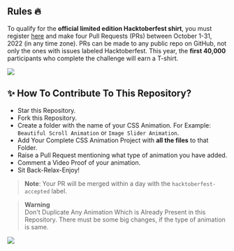 ## Rules :fire:
To qualify for the __official limited edition Hacktoberfest shirt__, you must register [here](https://hacktoberfest.digitalocean.com/) and make four Pull Requests (PRs) between October 1-31, 2022 (in any time zone). PRs can be made to any public repo on GitHub, not only the ones with issues labeled Hacktoberfest. This year, the __first 40,000__ participants who complete the challenge will earn a T-shirt.

![](https://i.imgur.com/waxVImv.png)


## ✨ How To Contribute To This Repository?

* Star this Repository.
* Fork this Repository.
* Create a folder with the name of your CSS Animation. For Example: `Beautiful Scroll Animation` or `Image Slider Animation`.
* Add Your Complete CSS Animation Project with <b>all the files</b> to that Folder.
* Raise a Pull Request mentioning what type of animation you have added.
* Comment a Video Proof of your animation.
* Sit Back-Relax-Enjoy! &nbsp;
> **Note**:
>Your PR will be merged within a day with the `hacktoberfest-accepted` label.

> **Warning** <br>
> Don't Duplicate Any Animation Which is Already Present in this Repository.
> There must be some big changes, if the type of animation is same.

![](https://i.imgur.com/waxVImv.png)
